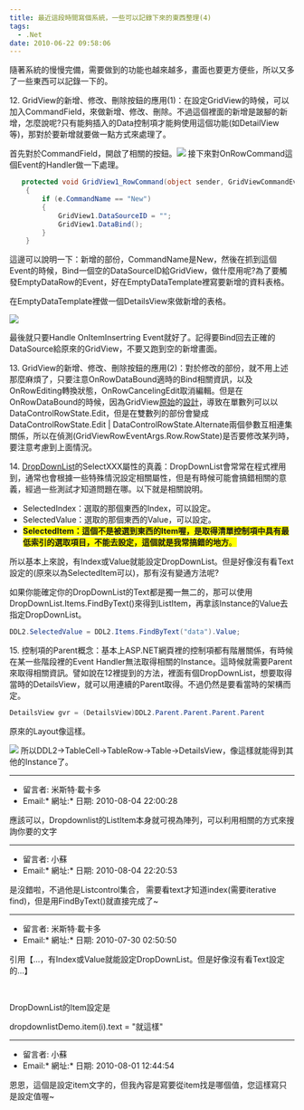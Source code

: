 ```yaml
---
title: 最近這段時間寫個系統，一些可以記錄下來的東西整理(4)
tags:
  - .Net
date: 2010-06-22 09:58:06
---
```


隨著系統的慢慢完備，需要做到的功能也越來越多，畫面也要更方便些，所以又多了一些東西可以記錄一下的。

12\. GridView的新增、修改、刪除按鈕的應用(1)：在設定GridView的時候，可以加入CommandField，來做新增、修改、刪除。不過這個裡面的新增是跛腳的新增，怎麼說呢?只有能夠插入的Data控制項才能夠使用這個功能(如DetailView等)，那對於要新增就要做一點方式來處理了。

首先對於CommandField，開啟了相關的按鈕。![](http://e.blog.xuite.net/e/2/3/2/11844378/blog_1638788/txt/35238391/0.png)
接下來對OnRowCommand這個Event的Handler做一下處理。

```cs
   protected void GridView1_RowCommand(object sender, GridViewCommandEventArgs e)
    {          
        if (e.CommandName == "New")
        {
            GridView1.DataSourceID = "";
            GridView1.DataBind();
        }
    }
```

這邊可以說明一下：新增的部份，CommandName是New，然後在抓到這個Event的時候，Bind一個空的DataSourceID給GridView，做什麼用呢?為了要觸發EmptyDataRow的Event，好在EmptyDataTemplate裡寫要新增的資料表格。

在EmptyDataTemplate裡做一個DetailsView來做新增的表格。

![](http://e.blog.xuite.net/e/2/3/2/11844378/blog_1638788/txt/35238391/6.png)

最後就只要Handle OnItemInsertring Event就好了。記得要Bind回去正確的DataSource給原來的GridView，不要又跑到空的新增畫面。

13\. GridView的新增、修改、刪除按鈕的應用(2)：對於修改的部份，就不用上述那麼麻煩了，只要注意OnRowDataBound適時的Bind相關資訊，以及OnRowEditing轉換狀態，OnRowCancelingEdit取消編輯。但是在OnRowDataBound的時候，因為GridView[原始](http://connect.microsoft.com/VisualStudio/feedback/details/113543/datacontrolrowstate-edit-has-lower-priority-than-datacontrolrowstate-alternate-where-it-shouldnt)的[設計](http://blogs.msdn.com/b/kcwalina/archive/2004/05/18/134208.aspx)，導致在單數列可以以DataControlRowState.Edit，但是在雙數列的部份會變成DataControlRowState.Edit | DataControlRowState.Alternate兩個參數互相連集關係，所以在偵測(GridViewRowEventArgs.Row.RowState)是否要修改某列時，要注意考慮到上面情況。

14\. [DropDownList](http://msdn.microsoft.com/zh-tw/library/system.web.ui.webcontrols.dropdownlist_members(v=VS.80).aspx)的SelectXXX屬性的真義：DropDownList會常常在程式裡用到，通常也會根據一些特殊情況設定相關屬性，但是有時候可能會搞錯相關的意義，經過一些測試才知道問題在哪。以下就是相關說明。

*   SelectedIndex：選取的那個東西的Index，可以設定。
*   SelectedValue：選取的那個東西的Value，可以設定。
*   <span style="background-color: #ffff00;">**SelectedItem：這個不是被選到東西的Item喔，是取得清單控制項中具有最低索引的選取項目，不能去設定，這個就是我常搞錯的地方**。</span>

所以基本上來說，有Index或Value就能設定DropDownList。但是好像沒有看Text設定的(原來以為SelectedItem可以)，那有沒有變通方法呢?

如果你能確定你的DropDownList的Text都是獨一無二的，那可以使用DropDownList.Items.FindByText()來得到ListItem，再拿該Instance的Value去指定DropDownList。

```cs
DDL2.SelectedValue = DDL2.Items.FindByText("data").Value;
```

15\. 控制項的Parent概念：基本上ASP.NET網頁裡的控制項都有階層關係，有時候在某一些階段裡的Event Handler無法取得相關的Instance。這時候就需要Parent來取得相關資訊。譬如說在12裡提到的方法，裡面有個DropDownList，想要取得當時的DetailsView，就可以用連續的Parent取得。不過仍然是要看當時的架構而定。

```cs
DetailsView gvr = (DetailsView)DDL2.Parent.Parent.Parent.Parent
```

原來的Layout像這樣。

![](http://e.blog.xuite.net/e/2/3/2/11844378/blog_1638788/txt/35238391/7.png)
所以DDL2-&gt;TableCell-&gt;TableRow-&gt;Table-&gt;DetailsView，像這樣就能得到其他的Instance了。

* * *

*   留言者: 米斯特‧載卡多
*   Email:*   網址:*   日期: 2010-08-04 22:00:28

應該可以，Dropdownlist的ListItem本身就可視為陣列，可以利用相關的方式來搜詢你要的文字

* * *

*   留言者: 小蘇
*   Email:*   網址:*   日期: 2010-08-04 22:20:53

是沒錯啦，不過他是Listcontrol集合， 需要看text才知道index(需要iterative find)，但是用FindByText()就直接完成了~

* * *

*   留言者: 米斯特‧載卡多
*   Email:*   網址:*   日期: 2010-07-30 02:50:50

引用【...，有Index或Value就能設定DropDownList。但是好像沒有看Text設定的...】

&nbsp;

DropDownList的Item設定是

dropdownlistDemo.item(i).text = "就這樣"

* * *

*   留言者: 小蘇
*   Email:*   網址:*   日期: 2010-08-01 12:44:54

恩恩，這個是設定item文字的，但我內容是寫要從item找是哪個值，您這樣寫只是設定值喔~